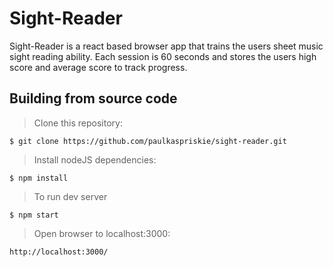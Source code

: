 # Sight-Reader

Sight-Reader is a react based browser app that trains the users sheet music sight reading ability. Each session is 60 seconds and stores the users high score and average score to track progress.

## Building from source code
> Clone this repository:
```
$ git clone https://github.com/paulkaspriskie/sight-reader.git
```
> Install nodeJS dependencies:
```
$ npm install
```
> To run dev server
```
$ npm start  
```
> Open browser to localhost:3000:
```
http://localhost:3000/
```
